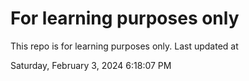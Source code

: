 # For learning purposes only
This repo is for learning purposes only.
Last updated at

Saturday, February 3, 2024 6:18:07 PM

